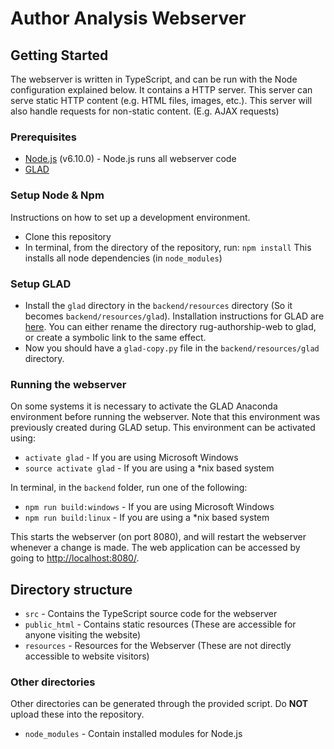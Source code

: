 # Author Analysis Webserver

## Getting Started
The webserver is written in TypeScript, and can be run with the Node configuration explained below.
It contains a HTTP server. This server can serve static HTTP content (e.g. HTML files, images, etc.).
This server will also handle requests for non-static content. (E.g. AJAX requests)

### Prerequisites

* [Node.js](https://nodejs.org/) (v6.10.0) - Node.js runs all webserver code
* [GLAD](https://github.com/sixhobbits/rug-authorship-web#installation)

### Setup Node & Npm
Instructions on how to set up a development environment.

* Clone this repository
* In terminal, from the directory of the repository, run: `npm install`
  This installs all node dependencies (in `node_modules`)

### Setup GLAD

* Install the `glad` directory in the `backend/resources` directory (So it becomes `backend/resources/glad`). 
    Installation instructions for GLAD are [here](https://github.com/sixhobbits/rug-authorship-web#installation). 
    You can either rename the directory rug-authorship-web to glad, or create a symbolic link to the same effect.
* Now you should have a `glad-copy.py` file in the `backend/resources/glad` directory.
  
### Running the webserver
On some systems it is necessary to activate the GLAD Anaconda environment before running the webserver.
Note that this environment was previously created during GLAD setup. This environment can be activated using:

* `activate glad` - If you are using Microsoft Windows
* `source activate glad` - If you are using a *nix based system

In terminal, in the `backend` folder, run one of the following:

* `npm run build:windows` - If you are using Microsoft Windows
* `npm run build:linux` - If you are using a *nix based system

This starts the webserver (on port 8080), and will restart the webserver whenever a change is made.
The web application can be accessed by going to [http://localhost:8080/](http://localhost:8080/).

## Directory structure

* `src` - Contains the TypeScript source code for the webserver
* `public_html` - Contains static resources (These are accessible for anyone visiting the website)
* `resources` - Resources for the Webserver (These are not directly accessible to website visitors)

### Other directories
Other directories can be generated through the provided script. Do **NOT** upload these into the repository.

* `node_modules` - Contain installed modules for Node.js
